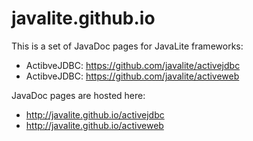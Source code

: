 javalite.github.io
==================

This is a set of JavaDoc pages for JavaLite frameworks:

* ActibveJDBC: https://github.com/javalite/activejdbc
* ActibveJDBC: https://github.com/javalite/activeweb

JavaDoc pages are hosted here: 


* http://javalite.github.io/activejdbc
* http://javalite.github.io/activeweb
